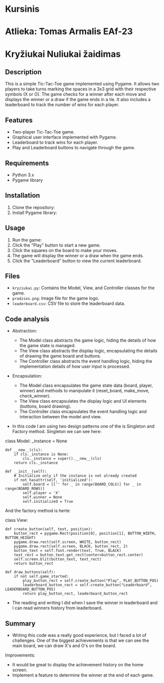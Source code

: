 # Kursinis
# Atlieka: Tomas Armalis EAf-23
# Kryžiukai Nuliukai žaidimas

## Description
This is a simple Tic-Tac-Toe game implemented using Pygame. It allows two players to take turns marking the spaces in a 3x3 grid with their respective symbols (X or O). The game checks for a winner after each move and displays the winner or a draw if the game ends in a tie. It also includes a leaderboard to track the number of wins for each player.

## Features
- Two-player Tic-Tac-Toe game.
- Graphical user interface implemented with Pygame.
- Leaderboard to track wins for each player.
- Play and Leaderboard buttons to navigate through the game.

## Requirements
- Python 3.x
- Pygame library

## Installation
1. Clone the repository:
2. Install Pygame library:

## Usage
1. Run the game:
2. Click the "Play" button to start a new game.
3. Click the squares on the board to make your moves.
4. The game will display the winner or a draw when the game ends.
5. Click the "Leaderboard" button to view the current leaderboard.

## Files
- `kryziukai.py`: Contains the Model, View, and Controller classes for the game.
- `pradzios.png`: Image file for the game logo.
- `leaderboard.csv`: CSV file to store the leaderboard data.

## Code analysis
- Abstraction:
  - The Model class abstracts the game logic, hiding the details of how the game state is managed.
  - The View class abstracts the display logic, encapsulating the details of drawing the game board and buttons.
  - The Controller class abstracts the event handling logic, hiding the implementation details of how user input is processed.
- Encapsulation:
  - The Model class encapsulates the game state data (board, player, winner) and methods to manipulate it (reset_board, make_move, check_winner).
  - The View class encapsulates the display logic and UI elements (buttons, board drawing).
  - The Controller class encapsulates the event handling logic and interaction between the model and view.

- In this code I am using two design patterns one of the is Singleton and Factory method. Singleton we can see here:

  
class Model:
    _instance = None

    def __new__(cls):
        if cls._instance is None:
            cls._instance = super().__new__(cls)
        return cls._instance

    def __init__(self):
        # Initialize only if the instance is not already created
        if not hasattr(self, 'initialized'):
            self.board = [['' for _ in range(BOARD_COLS)] for _ in range(BOARD_ROWS)]
            self.player = 'X'
            self.winner = None
            self.initialized = True

            
And the factory method is herte:


class View:

    def create_button(self, text, position):
        button_rect = pygame.Rect(position[0], position[1], BUTTON_WIDTH, BUTTON_HEIGHT)
        pygame.draw.rect(self.screen, WHITE, button_rect)
        pygame.draw.rect(self.screen, BLACK, button_rect, 2)
        button_text = self.font.render(text, True, BLACK)
        text_rect = button_text.get_rect(center=button_rect.center)
        self.screen.blit(button_text, text_rect)
        return button_rect

    def draw_buttons(self):
        if not self.game_started:
            play_button_rect = self.create_button("Play", PLAY_BUTTON_POS)
            leaderboard_button_rect = self.create_button("Leaderboard", LEADERBOARD_BUTTON_POS)
            return play_button_rect, leaderboard_button_rect
  
- The reading and writing I did when I save the winner in leaderboard and I can read winners history from leaderboard.
## Summary
- Writing this code was a really good experience, but I faced a lot of challenges.
One of the biggest achievements is that we can see the main board, we can draw X's and O's on the board.

Improvements: 
- It would be great to display the achievement history on the home screen.
- Implement a feature to determine the winner at the end of each game.

